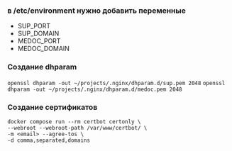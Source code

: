 ### в /etc/environment нужно добавить переменные  
- SUP_PORT
- SUP_DOMAIN
- MEDOC_PORT
- MEDOC_DOMAIN

### Создание dhparam  
`openssl dhparam -out ~/projects/.nginx/dhparam.d/sup.pem 2048`
`openssl dhparam -out ~/projects/.nginx/dhparam.d/medoc.pem 2048`

### Создание сертификатов  
```
docker compose run --rm certbot certonly \
--webroot --webroot-path /var/www/certbot/ \
-m <email> --agree-tos \
-d comma,separated,domains
```